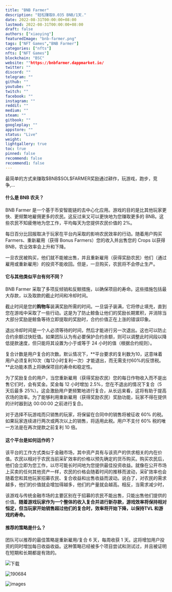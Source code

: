 ```yaml
---
title: "BNB Farmer"
description: "轻松赚取0.035 BNB/1天."
date: 2022-08-31T00:00:00+08:00
lastmod: 2022-08-31T00:00:00+08:00
draft: false
authors: ["xiaoying"]
featuredImage: "bnb-farmer.png"
tags: ["NFT Games","BNB Farmer"]
categories: ["nfts"]
nfts: ["NFT Games"]
blockchain: "BSC"
website: ""https://bnbfarmer.dappmarket.io/
twitter: ""
discord: ""
telegram: ""
github: ""
youtube: ""
twitch: ""
facebook: ""
instagram: ""
reddit: ""
medium: ""
steam: ""
gitbook: ""
googleplay: ""
appstore: ""
status: "Live"
weight: 
lightgallery: true
toc: true
pinned: false
recommend: false
recommend1: false
---
```

<p>最简单的方式来赚取$BNB$SOL$FARMER奖励通过耕作，玩游戏，跑步，竞争,...</p>

#### **什么是 BNB 农夫？**

BNB Farmer 是一个基于币安智能链的去中心化应用。游戏的目的是比其他玩家更快、更频繁地雇佣更多的农民。这反过来又可以更快地为您赚取更多的 BNB。这些农民不知疲倦地为您工作，平均每天为您提供农民价值的 2%。

每日百分比回报取决于玩家在平台内采取的影响农民效率的行动。随着用户购买 Farmers、重新雇用（获得 Bonus Farmers）您的收入并出售您的 Crops 以获得 BNB，农业效率会上升和下降。

一旦农民被购买，他们就不能被出售，并且重新雇用（获得奖励农民）他们（通过雇用或重新雇用）的投资不能收回。但是，一旦购买，农民将不会停止生产。

#### **它与其他类似平台有何不同？**

BNB Farmer 采取了多项反倾销和反鲸措施，以确保项目的寿命。这些措施包括最大存款，以及取款的截止时间和冷却时间。

截止时间是您的**购物车**装满奖励所需的时间。一旦袋子装满，它将停止填充，直到您在游戏中采取了一些行动。这是为了防止鲸鱼让他们的奖励长期累积，并消除当大部分奖励是鲸鱼等待立即提取的奖励时，合约价值正在上涨的错误印象。

退出冷却时间是一个人必须等待的时间，然后才能进行另一次退出。这也可以防止合约余额过快贬值。如果团队认为有必要保护合约余额，则可以调整此时间段以降低提款速度，但只能将其设置为小于或等于 24 小时的值（根据合约规则）。

复合计数是用户复合的次数。默认情况下，**平台要求的复利数为10，这意味着用户必须复利10次（每12小时复利一次）才能退出，而无需支付60%的反馈税。**此功能本质上将确保项目的寿命和稳定性。


为了奖励复合的用户，当您重新雇用（获得奖励农民）您的每日作物收入而不是出售它们时，会有奖金。奖金每 12 小时增加 2.5%，您在不退出的情况下复合（5 天后最多 25%）。这会激励用户更频繁地进行复合，从长远来看，这将有助于提高农场的效率。为了能够利用重新雇用（获得奖励农民）奖励功能，玩家不得在提供的计时器到达 00:00:00 之前进行复合。

对于选择不玩游戏而只销售的玩家，将保留在合同中的销售将被征收 60% 的税。如果玩家连续进行两次或两次以上的销售，将适用此税。用户不支付 60% 税的唯一方法是在再次提款之前复利 10 倍。

#### **这个平台是如何运作的？**

该平台的工作方式类似于金融市场，其中资产具有与该资产的供求相关的内在价值。农民以相对于农民当前采矿效率的价格以预先确定的货币购买。购买农民后，他们会立即为您工作，以尽可能长时间地为您提供最佳投资收益。就像在公开市场上买卖的任何其他资产一样，农民的价格会随着时间的推移而波动，采矿效率也会随着您和其他玩家招募农民、复合收益和出售收益而波动。说白了，对农民的需求越多，他们的价值就会增加得越多，他们的产量就会越高。相反，当需求减少时，

该游戏与传统金融市场的主要区别在于招募的农民不能出售，只能出售他们提供的价值。**随着游戏玩家作为一个整体的收入复合并进行新存款，游戏效率将保持相对恒定，但当玩家开始销售超过他们的复合时，效率将开始下降，以保持TVL 和游戏的寿命。**

#### **推荐的策略是什么？**

团队可以推荐的最佳策略是重新雇用/复合 6 天，每周收获 1 天。这将增加用户投资的同时增加每日收益收益。这种策略已经被多个项目尝试和测试过，并且被证明在短期和长期都是有效的。


![下载](C:\Users\Administrator\Desktop\下载.jpg)



![190684](C:\Users\Administrator\Desktop\190684.png)



![images](C:\Users\Administrator\Desktop\images.jpg)